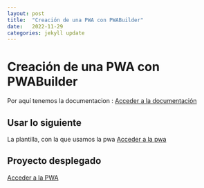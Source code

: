```yaml
---
layout: post
title:  "Creación de una PWA con PWABuilder"
date:   2022-11-29
categories: jekyll update
---
```


# Creación de una PWA con PWABuilder

Por aquí tenemos la documentacion : <a href="https://docs.pwabuilder.com/#/starter/quick-start"> Acceder a la documentación</a>

## Usar lo siguiente

La plantilla, con la que usamos la pwa
<a href="https://github.com/pwa-builder/pwa-starter"> Acceder a la pwa</a>

## Proyecto desplegado
<a href="https://pwaweb.netlify.app/"> Acceder a la PWA</a>
